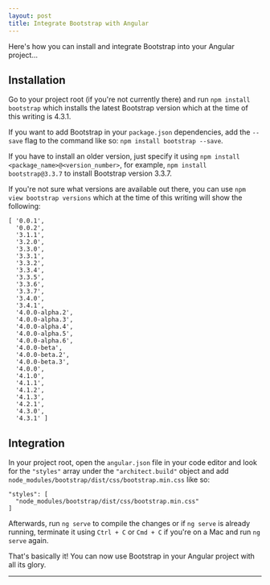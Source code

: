 ```yaml
---
layout: post
title: Integrate Bootstrap with Angular
---
```


Here's how you can install and integrate Bootstrap into your Angular project...

## Installation

Go to your project root (if you're not currently there) and run `npm install bootstrap` which installs the latest Bootstrap version which at the time of this writing is 4.3.1.

If you want to add Bootstrap in your `package.json` dependencies, add the `--save` flag to the command like so: `npm install bootstrap --save`.

If you have to install an older version, just specify it using `npm install <package_name>@<version_number>`, for example, `npm install bootstrap@3.3.7` to install Bootstrap version 3.3.7.

If you're not sure what versions are available out there, you can use `npm view bootstrap versions` which at the time of this writing will show the following:

```
[ '0.0.1',        
  '0.0.2',        
  '3.1.1',        
  '3.2.0',        
  '3.3.0',        
  '3.3.1',        
  '3.3.2',        
  '3.3.4',        
  '3.3.5',        
  '3.3.6',        
  '3.3.7',        
  '3.4.0',        
  '3.4.1',        
  '4.0.0-alpha.2',
  '4.0.0-alpha.3',
  '4.0.0-alpha.4',
  '4.0.0-alpha.5',
  '4.0.0-alpha.6',
  '4.0.0-beta',   
  '4.0.0-beta.2', 
  '4.0.0-beta.3', 
  '4.0.0',        
  '4.1.0',        
  '4.1.1',        
  '4.1.2',        
  '4.1.3',        
  '4.2.1',        
  '4.3.0',        
  '4.3.1' ]
```

## Integration

In your project root, open the `angular.json` file in your code editor and look for the `"styles"` array under the `"architect.build"` object and add `node_modules/bootstrap/dist/css/bootstrap.min.css` like so:

```
"styles": [
  "node_modules/bootstrap/dist/css/bootstrap.min.css"
]
```

Afterwards, run `ng serve` to compile the changes or if `ng serve` is already running, terminate it using `Ctrl + C` or `Cmd + C` if you're on a Mac and run `ng serve` again.

That's basically it! You can now use Bootstrap in your Angular project with all its glory.

---
